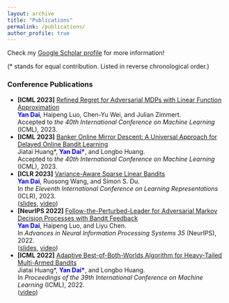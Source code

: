 ```yaml
---
layout: archive
title: "Publications"
permalink: /publications/
author_profile: true
---
```


Check my [Google Scholar profile](https://scholar.google.com/citations?user=gkG4z3IAAAAJ) for more information!

(* stands for equal contribution. Listed in reverse chronological order.)

<!-- ### Manuscripts -->

### Conference Publications
*   **\[ICML 2023\]** [Refined Regret for Adversarial MDPs with Linear Function Approximation](https://arxiv.org/abs/2301.12942)  
    <font color="blue">**Yan Dai**</font>, Haipeng Luo, Chen-Yu Wei, and Julian Zimmert.  
    Accepted to *the 40th International Conference on Machine Learning* (ICML), 2023.
*   **\[ICML 2023\]** [Banker Online Mirror Descent: A Universal Approach for Delayed Online Bandit Learning](https://arxiv.org/abs/2301.10500)  
    Jiatai Huang\*, <font color="blue">**Yan Dai\***</font>, and Longbo Huang.  
    Accepted to *the 40th International Conference on Machine Learning* (ICML), 2023.
*   **\[ICLR 2023\]** [Variance-Aware Sparse Linear Bandits](https://arxiv.org/abs/2205.13450)  
    <font color="blue">**Yan Dai**</font>, Ruosong Wang, and Simon S. Du.  
    In *the Eleventh International Conference on Learning Representations* (ICLR), 2023.  
    ([slides](/files/slides_ICLR2023_Variance_Aware_Sparse_LinBandits.pdf), [video](https://iclr.cc/virtual/2023/poster/11675))
*   **\[NeurIPS 2022\]** [Follow-the-Perturbed-Leader for Adversarial Markov Decision Processes with Bandit Feedback](https://arxiv.org/abs/2205.13451)   
    <font color="blue">**Yan Dai**</font>, Haipeng Luo, and Liyu Chen.  
    In *Advances in Neural Information Processing Systems 35* (NeurIPS), 2022.  
    ([slides](/files/slides_NeurIPS2022_FTPL_for_AMDP.pdf), [video](https://neurips.cc/virtual/2022/poster/54395))
*   **\[ICML 2022\]** [Adaptive Best-of-Both-Worlds Algorithm for Heavy-Tailed Multi-Armed Bandits](https://arxiv.org/abs/2201.11921)  
    Jiatai Huang\*, <font color="blue">**Yan Dai\***</font>, and Longbo Huang.  
    In *Proceedings of the 39th International Conference on Machine Learning* (ICML), 2022.  
    ([video](https://icml.cc/virtual/2022/spotlight/16610))
